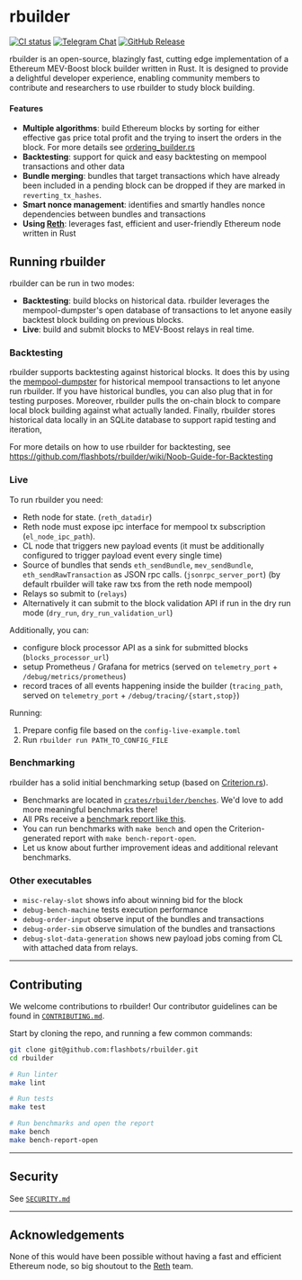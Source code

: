 # rbuilder

[![CI status](https://github.com/flashbots/rbuilder/workflows/Checks/badge.svg)](https://github.com/flashbots/rbuilder/actions/workflows/checks.yaml)
[![Telegram Chat](https://img.shields.io/endpoint?color=neon&logo=telegram&label=Chat&url=https%3A%2F%2Ftg.sumanjay.workers.dev%2Fflashbots_rbuilder)](https://t.me/flashbots_rbuilder)
[![GitHub Release](https://img.shields.io/github/v/release/flashbots/rbuilder?label=Release)](https://github.com/flashbots/rbuilder/releases)

rbuilder is an open-source, blazingly fast, cutting edge implementation of a Ethereum MEV-Boost block builder written in Rust.
It is designed to provide a delightful developer experience, enabling community members to contribute and researchers to use rbuilder to study block building.

#### Features
- **Multiple algorithms**: build Ethereum blocks by sorting for either effective gas price total profit and the trying to insert the orders in the block. For more details see [ordering_builder.rs](crates/rbuilder/src/building/builders/ordering_builder.rs)
- **Backtesting**: support for quick and easy backtesting on mempool transactions and other data
- **Bundle merging**: bundles that target transactions which have already been included in a pending block can be dropped if they are marked in `reverting_tx_hashes`.
- **Smart nonce management**: identifies and smartly handles nonce dependencies between bundles and transactions
- **Using [Reth](https://github.com/paradigmxyz/reth/)**: leverages fast, efficient and user-friendly Ethereum node written in Rust

## Running rbuilder

rbuilder can be run in two modes:
- **Backtesting**: build blocks on historical data. rbuilder leverages the mempool-dumpster's
open database of transactions to let anyone easily backtest block building on previous blocks.
- **Live**: build and submit blocks to MEV-Boost relays in real time.

### Backtesting
rbuilder supports backtesting against historical blocks.
It does this by using the [mempool-dumpster](https://mempool-dumpster.flashbots.net/index.html) for historical mempool transactions to let anyone run rbuilder.
If you have historical bundles, you can also plug that in for testing purposes.
Moreover, rbuilder pulls the on-chain block to compare local block building against what actually landed.
Finally, rbuilder stores historical data locally in an SQLite database to support rapid testing and iteration,

For more details on how to use rbuilder for backtesting, see https://github.com/flashbots/rbuilder/wiki/Noob-Guide-for-Backtesting

### Live

To run rbuilder you need:
* Reth node for state. (`reth_datadir`)
* Reth node must expose ipc interface for mempool tx subscription (`el_node_ipc_path`).
* CL node that triggers new payload events (it must be additionally configured to trigger payload event every single time)
* Source of bundles that sends `eth_sendBundle`, `mev_sendBundle`, `eth_sendRawTransaction` as JSON rpc calls. (`jsonrpc_server_port`)
  (by default rbuilder will take raw txs from the reth node mempool)
* Relays so submit to (`relays`)
* Alternatively it can submit to the block validation API if run in the dry run mode (`dry_run`, `dry_run_validation_url`)

Additionally, you can:
* configure block processor API as a sink for submitted blocks (`blocks_processor_url`)
* setup Prometheus / Grafana for metrics (served on `telemetry_port` + `/debug/metrics/prometheus`)
* record traces of all events happening inside the builder (`tracing_path`, served on `telemetry_port` + `/debug/tracing/{start,stop}`)


Running:
1. Prepare config file based on the `config-live-example.toml`
2. Run `rbuilder run PATH_TO_CONFIG_FILE`

### Benchmarking

rbuilder has a solid initial benchmarking setup (based on [Criterion.rs](https://github.com/bheisler/criterion.rs)).

- Benchmarks are located in [`crates/rbuilder/benches`](./crates/rbuilder/benches/). We'd love to add more meaningful benchmarks there!
- All PRs receive a [benchmark report like this](https://flashbots-rbuilder-ci-stats.s3.us-east-2.amazonaws.com/benchmark/3b22d52-f468712/report/index.html).
- You can run benchmarks with `make bench` and open the Criterion-generated report with `make bench-report-open`.
- Let us know about further improvement ideas and additional relevant benchmarks.

### Other executables

* `misc-relay-slot` shows info about winning bid for the block
* `debug-bench-machine` tests execution performance
* `debug-order-input` observe input of the bundles and transactions
* `debug-order-sim` observe simulation of the bundles and transactions
* `debug-slot-data-generation` shows new payload jobs coming from CL with attached data from relays.

---

## Contributing

We welcome contributions to rbuilder! Our contributor guidelines can be found in [`CONTRIBUTING.md`](./CONTRIBUTING.md).


Start by cloning the repo, and running a few common commands:

```bash
git clone git@github.com:flashbots/rbuilder.git
cd rbuilder

# Run linter
make lint

# Run tests
make test

# Run benchmarks and open the report
make bench
make bench-report-open
```

---

## Security

See [`SECURITY.md`](./SECURITY.md)

---

## Acknowledgements

None of this would have been possible without having a fast and efficient Ethereum node, so big shoutout to the [Reth](https://github.com/paradigmxyz/reth) team.


